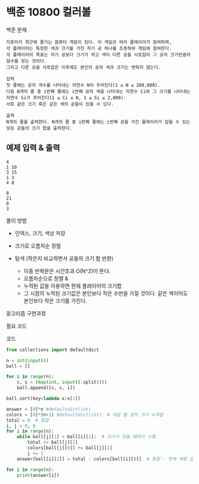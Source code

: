 # 백준 10800 컬러볼

백준 문제 
```
지훈이가 최근에 즐기는 컴퓨터 게임이 있다. 이 게임은 여러 플레이어가 참여하며, 
각 플레이어는 특정한 색과 크기를 가진 자기 공 하나를 조종하여 게임에 참여한다. 
각 플레이어의 목표는 자기 공보다 크기가 작고 색이 다른 공을 사로잡아 그 공의 크기만큼의 점수를 얻는 것이다.
그리고 다른 공을 사로잡은 이후에도 본인의 공의 색과 크기는 변하지 않는다. 

입력
첫 줄에는 공의 개수를 나타내는 자연수 N이 주어진다(1 ≤ N ≤ 200,000). 
다음 N개의 줄 중 i번째 줄에는 i번째 공의 색을 나타내는 자연수 Ci와 그 크기를 나타내는 자연수 Si가 주어진다(1 ≤ Ci ≤ N, 1 ≤ Si ≤ 2,000). 
서로 같은 크기 혹은 같은 색의 공들이 있을 수 있다.

출력
N개의 줄을 출력한다. N개의 줄 중 i번째 줄에는 i번째 공을 가진 플레이어가 잡을 수 있는 모든 공들의 크기 합을 출력한다.

```

## 예제 입력 & 출력
```
4
1 10
3 15
1 3
4 8
```

```
8
21
0
3
```
풀이 방법 
- 인덱스, 크기, 색상 저장 
- 크기로 오름차순 정렬
- 탐색 (작은지 비교하면서 공들의 크기 합 반환)

  * 이중 반복문은 시간초과 O(N^2)이 뜬다.
  * 오름차순으로 정렬 & 
  * 누적된 값을 이용하면 현재 플레이어의 크기합 
  * 그 시점의 누적된 크기값은 본인보다 작은 수만을 가질 것이다. 같은 색이어도 본인보다 작은 크기를 가진다.

알고리즘 구현과정 

필요 코드 

코드 
```python
from collections import defaultdict

n = int(input())
ball = []

for i in range(n):
    c, s = (map(int, input().split()))
    ball.append([c, s, i])

ball.sort(key=lambda x:x[1])

answer = [0]*n #defaultdict(int)
colors = [0]*(n+1) #defaultdict(int)  # 색깔 별 공의 크기 누적합
total = 0  # 총합
i, j = 0, 0
for i in range(n):
    while ball[j][1] < ball[i][1]:  # 크기가 작을 때까지 수행
        total += ball[j][1]
        colors[ball[j][0]] += ball[j][1]
        j += 1
    answer[ball[i][2]] = total - colors[ball[i][0]]  # 총합 - 현재 색깔 공 누적합

for i in range(n):
    print(answer[i])
```
